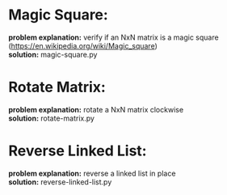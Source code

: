# **Magic Square:**   
**problem explanation:** verify if an NxN matrix is a magic square (https://en.wikipedia.org/wiki/Magic_square)    
**solution:** magic-square.py  

# **Rotate Matrix:**  
**problem explanation:** rotate a NxN matrix clockwise  
**solution:** rotate-matrix.py  

# **Reverse Linked List:**  
**problem explanation:** reverse a linked list in place  
**solution:** reverse-linked-list.py 